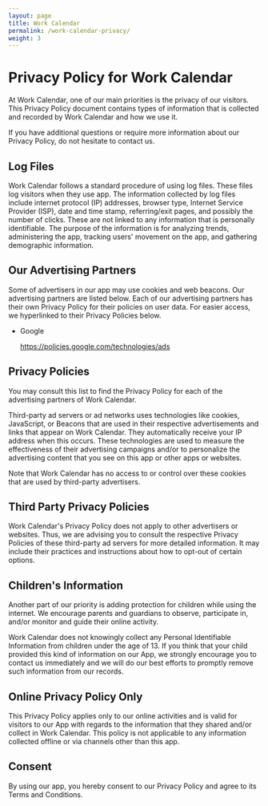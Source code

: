```yaml
---
layout: page
title: Work Calendar
permalink: /work-calendar-privacy/
weight: 3
---
```


<div class="h-100 d-flex align-items-center justify-content-center">
<div class="col-lg-10 mx-auto mt-5 markdown-body">
<h1 id="about-me"><strong>Privacy Policy for Work Calendar</strong></h1>
<div id="container" class="my-2">
      <p>At Work Calendar, one of our main priorities is the privacy of our visitors. This Privacy Policy document contains types of information that is collected and recorded by Work Calendar and how we use it.</p>

<p>If you have additional questions or require more information about our Privacy Policy, do not hesitate to contact us.</p>

<h2>Log Files</h2>

<p>Work Calendar follows a standard procedure of using log files. These files log visitors when they use app. The information collected by log files include internet protocol (IP) addresses, browser type, Internet Service Provider (ISP), date and time stamp, referring/exit pages, and possibly the number of clicks. These are not linked to any information that is personally identifiable. The purpose of the information is for analyzing trends, administering the app, tracking users' movement on the app, and gathering demographic information.</p>

<h2>Our Advertising Partners</h2>

<p>Some of advertisers in our app may use cookies and web beacons. Our advertising partners are listed below. Each of our advertising partners has their own Privacy Policy for their policies on user data. For easier access, we hyperlinked to their Privacy Policies below.</p>

<ul>
    <li>
        <p>Google</p>
        <p><a href="https://policies.google.com/technologies/ads">https://policies.google.com/technologies/ads</a></p>
    </li>
</ul>

<h2>Privacy Policies</h2>

<P>You may consult this list to find the Privacy Policy for each of the advertising partners of Work Calendar.</p>

<p>Third-party ad servers or ad networks uses technologies like cookies, JavaScript, or Beacons that are used in their respective advertisements and links that appear on Work Calendar. They automatically receive your IP address when this occurs. These technologies are used to measure the effectiveness of their advertising campaigns and/or to personalize the advertising content that you see on this app or other apps or websites.</p>

<p>Note that Work Calendar has no access to or control over these cookies that are used by third-party advertisers.</p>

<h2>Third Party Privacy Policies</h2>

<p>Work Calendar's Privacy Policy does not apply to other advertisers or websites. Thus, we are advising you to consult the respective Privacy Policies of these third-party ad servers for more detailed information. It may include their practices and instructions about how to opt-out of certain options.</p>

<h2>Children's Information</h2>

<p>Another part of our priority is adding protection for children while using the internet. We encourage parents and guardians to observe, participate in, and/or monitor and guide their online activity.</p>

<p>Work Calendar does not knowingly collect any Personal Identifiable Information from children under the age of 13. If you think that your child provided this kind of information on our App, we strongly encourage you to contact us immediately and we will do our best efforts to promptly remove such information from our records.</p>

<h2>Online Privacy Policy Only</h2>

<p>This Privacy Policy applies only to our online activities and is valid for visitors to our App with regards to the information that they shared and/or collect in Work Calendar. This policy is not applicable to any information collected offline or via channels other than this app.</p>

<h2>Consent</h2>

<p>By using our app, you hereby consent to our Privacy Policy and agree to its Terms and Conditions.</p>
</div>  
</div>
</div>